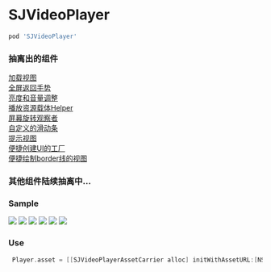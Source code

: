 # SJVideoPlayer
```ruby
pod 'SJVideoPlayer' 
```

### 抽离出的组件
[加载视图](https://github.com/changsanjiang/SJLoadingView)</br>
[全屏返回手势](https://github.com/changsanjiang/SJVideoPlayerBackGR)</br>
[亮度和音量调整](https://github.com/changsanjiang/SJVolBrigControl)</br>
[播放资源载体Helper](https://github.com/changsanjiang/SJVideoPlayerAssetCarrier)</br>
[屏幕旋转观察者](https://github.com/changsanjiang/SJOrentationObserver)</br>
[自定义的滑动条](https://github.com/changsanjiang/SJSlider)</br>
[提示视图](https://github.com/changsanjiang/SJPrompt)</br>
[便捷创建UI的工厂](https://github.com/changsanjiang/SJUIFactory)</br>
[便捷绘制border线的视图](https://github.com/changsanjiang/SJBorderLineView)</br>

### 其他组件陆续抽离中...

### Sample

<img src="https://github.com/changsanjiang/SJVideoPlayer/blob/master/SJVideoPlayerProject/SJVideoPlayerProject/IMG_0472.PNG" />
<img src="https://github.com/changsanjiang/SJVideoPlayer/blob/master/SJVideoPlayerProject/SJVideoPlayerProject/IMG_0473.PNG" />
<img src="https://github.com/changsanjiang/SJVideoPlayer/blob/master/SJVideoPlayerProject/SJVideoPlayerProject/IMG_0478.PNG" />
<img src="https://github.com/changsanjiang/SJVideoPlayer/blob/master/SJVideoPlayerProject/SJVideoPlayerProject/IMG_0479.PNG" />
<img src="https://github.com/changsanjiang/SJVideoPlayer/blob/master/SJVideoPlayerProject/SJVideoPlayerProject/IMG_0480.PNG" />
<img src="https://github.com/changsanjiang/SJVideoPlayer/blob/master/SJVideoPlayerProject/SJVideoPlayerProject/IMG_0481.PNG" />


### Use
```Objective-C
 Player.asset = [[SJVideoPlayerAssetCarrier alloc] initWithAssetURL:[NSURL URLWithString:@"http://....."] beginTime:10];
```
